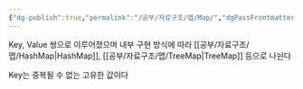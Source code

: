 ```yaml
---
{"dg-publish":true,"permalink":"/공부/자료구조/맵/Map/","dgPassFrontmatter":true}
---
```



Key, Value 쌍으로 이루어졌으며 내부 구현 방식에 따라 [[공부/자료구조/맵/HashMap\|HashMap]], [[공부/자료구조/맵/TreeMap\|TreeMap]] 등으로 나뉜다

Key는 중복될 수 없는 고유한 값이다